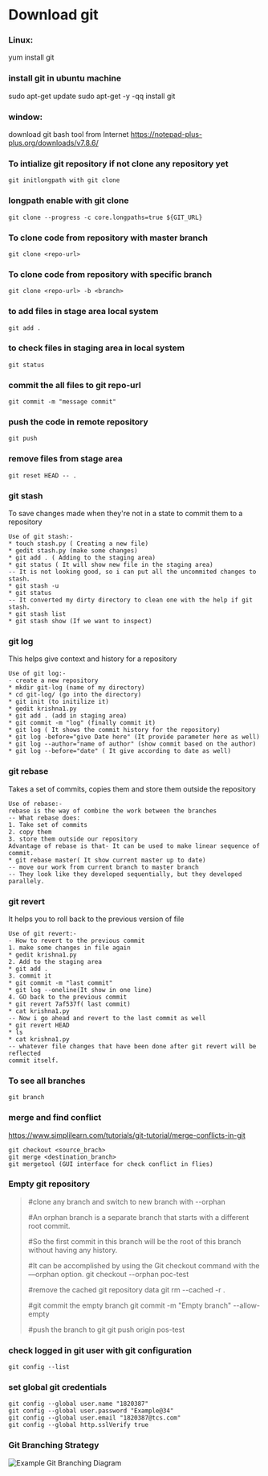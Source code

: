 

# Download git

### Linux:

yum install git

### install git in ubuntu machine

sudo apt-get update
sudo apt-get -y -qq install git

### window:

download git bash tool from Internet
https://notepad-plus-plus.org/downloads/v7.8.6/

### To intialize git repository if not clone any repository yet

```
git initlongpath with git clone 
```

### longpath enable with git clone

```
git clone --progress -c core.longpaths=true ${GIT_URL}
```

### To clone code from repository with master branch

```
git clone <repo-url>
```

### To clone code from repository with specific branch

```
git clone <repo-url> -b <branch>
```

### to add files in stage area local system

```
git add .
```

### to check files in staging area in local system

```
git status
```

### commit the all files to git repo-url

```
git commit -m "message commit"
```

### push the code in remote repository

```
git push
```

### remove files from stage area

```
git reset HEAD -- .
```

### git stash

To save changes made when they're not in a state to commit them to a
repository

```
Use of git stash:-
* touch stash.py ( Creating a new file)
* gedit stash.py (make some changes)
* git add . ( Adding to the staging area)
* git status ( It will show new file in the staging area)
-- It is not looking good, so i can put all the uncommited changes to stash.
* git stash -u
* git status
-- It converted my dirty directory to clean one with the help if git stash.
* git stash list
* git stash show (If we want to inspect)
```

### git log

This helps give context and history for a repository

```
Use of git log:-
- create a new repository
* mkdir git-log (name of my directory)
* cd git-log/ (go into the directory)
* git init (to initilize it)
* gedit krishna1.py
* git add . (add in staging area)
* git commit -m "log" (finally commit it)
* git log ( It shows the commit history for the repository)
* git log -before="give Date here" (It provide parameter here as well)
* git log --author="name of author" (show commit based on the author)
* git log --before="date" ( It give according to date as well)
```

### git rebase

Takes a set of commits, copies them and store them outside the
repository

```
Use of rebase:-
rebase is the way of combine the work between the branches
-- What rebase does:
1. Take set of commits
2. copy them
3. store them outside our repository
Advantage of rebase is that- It can be used to make linear sequence of commit.
* git rebase master( It show current master up to date)
-- move our work from current branch to master branch
-- They look like they developed sequentially, but they developed parallely.
```

### git revert

It helps you to roll back to the previous version of file

```
Use of git revert:-
- How to revert to the previous commit
1. make some changes in file again
* gedit krishna1.py
2. Add to the staging area
* git add .
3. commit it
* git commit -m "last commit"
* git log --oneline(It show in one line)
4. GO back to the previous commit
* git revert 7af537f( last commit)
* cat krishna1.py
-- Now i go ahead and revert to the last commit as well
* git revert HEAD
* ls
* cat krishna1.py
-- whatever file changes that have been done after git revert will be reflected
commit itself.
```

### To see all branches

```
git branch
```

### merge and find conflict

https://www.simplilearn.com/tutorials/git-tutorial/merge-conflicts-in-git

```
git checkout <source_brach>
git merge <destination_branch>
git mergetool (GUI interface for check conflict in flies)
```

### Empty git repository

> #clone any branch and switch to new branch with --orphan
> 
> #An orphan branch is a separate branch that starts with a different root commit. 
> 
> #So the first commit in this branch will be the root of this branch without having any history.
> 
> #It can be accomplished by using the Git checkout command with the ––orphan option.
> git checkout --orphan poc-test
> 
> #remove the cached git repository data
> git rm --cached -r .
> 
> #git commit the empty branch
> git commit -m "Empty branch" --allow-empty
> 
> #push the branch to git
> git push origin pos-test

### check logged in git user with git configuration

```
git config --list
```

### set global git credentials

```
git config --global user.name "1820387"
git config --global user.password "Example@34"
git config --global user.email "1820387@tcs.com"
git config --global http.sslVerify true
```

### Git Branching Strategy

![Example Git Branching Diagram](https://user-images.githubusercontent.com/1256329/117236177-33599100-adf6-11eb-967c-5ef7898b55dc.png)
